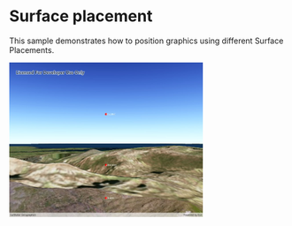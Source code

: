 # Surface placement

This sample demonstrates how to position graphics using different Surface Placements.

<img src="SurfacePlacements.jpg" width="350"/>



